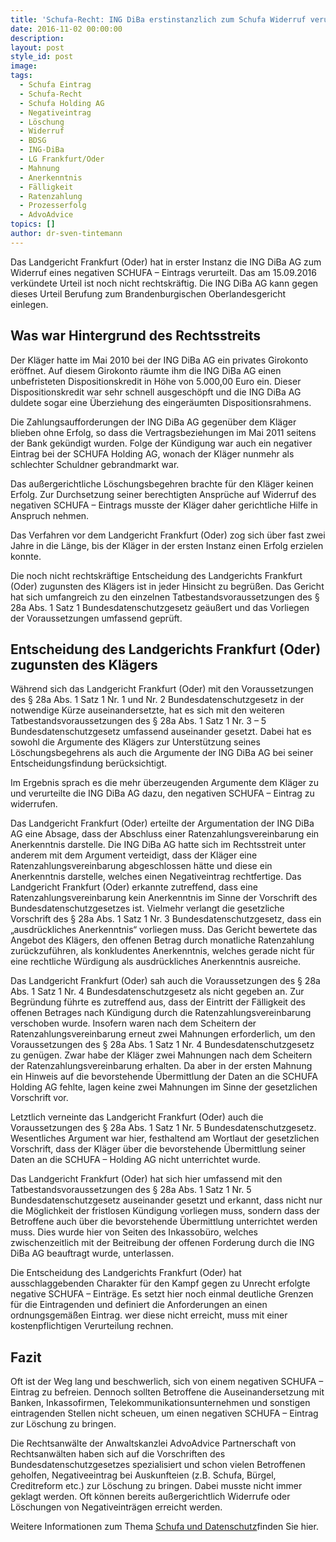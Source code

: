 ```yaml
---
title: 'Schufa-Recht: ING DiBa erstinstanzlich zum Schufa Widerruf verurteilt'
date: 2016-11-02 00:00:00
description:
layout: post
style_id: post
image:
tags:
  - Schufa Eintrag
  - Schufa-Recht
  - Schufa Holding AG
  - Negativeintrag
  - Löschung
  - Widerruf
  - BDSG
  - ING-DiBa
  - LG Frankfurt/Oder
  - Mahnung
  - Anerkenntnis
  - Fälligkeit
  - Ratenzahlung
  - Prozesserfolg
  - AdvoAdvice
topics: []
author: dr-sven-tintemann
---
```

Das Landgericht Frankfurt (Oder) hat in erster Instanz die ING DiBa AG zum Widerruf eines negativen SCHUFA – Eintrags verurteilt. Das am 15.09.2016 verkündete Urteil ist noch nicht rechtskräftig. Die ING DiBa AG kann gegen dieses Urteil Berufung zum Brandenburgischen Oberlandesgericht einlegen.

## **Was war Hintergrund des Rechtsstreits**

Der Kläger hatte im Mai 2010 bei der ING DiBa AG ein privates Girokonto eröffnet. Auf diesem Girokonto räumte ihm die ING DiBa AG einen unbefristeten Dispositionskredit in Höhe von 5.000,00 Euro ein. Dieser Dispositionskredit war sehr schnell ausgeschöpft und die ING DiBa AG duldete sogar eine Überziehung des eingeräumten Dispositionsrahmens.

Die Zahlungsaufforderungen der ING DiBa AG gegenüber dem Kläger blieben ohne Erfolg, so dass die Vertragsbeziehungen im Mai 2011 seitens der Bank gekündigt wurden. Folge der Kündigung war auch ein negativer Eintrag bei der SCHUFA Holding AG, wonach der Kläger nunmehr als schlechter Schuldner gebrandmarkt war.

Das außergerichtliche Löschungsbegehren brachte für den Kläger keinen Erfolg. Zur Durchsetzung seiner berechtigten Ansprüche auf Widerruf des negativen SCHUFA – Eintrags musste der Kläger daher gerichtliche Hilfe in Anspruch nehmen.

Das Verfahren vor dem Landgericht Frankfurt (Oder) zog sich über fast zwei Jahre in die Länge, bis der Kläger in der ersten Instanz einen Erfolg erzielen konnte.

Die noch nicht rechtskräftige Entscheidung des Landgerichts Frankfurt (Oder) zugunsten des Klägers ist in jeder Hinsicht zu begrüßen. Das Gericht hat sich umfangreich zu den einzelnen Tatbestandsvoraussetzungen des § 28a Abs. 1 Satz 1 Bundesdatenschutzgesetz geäußert und das Vorliegen der Voraussetzungen umfassend geprüft.

## **Entscheidung des Landgerichts Frankfurt (Oder) zugunsten des Klägers**

Während sich das Landgericht Frankfurt (Oder) mit den Voraussetzungen des § 28a Abs. 1 Satz 1 Nr. 1 und Nr. 2 Bundesdatenschutzgesetz in der notwendige Kürze auseinandersetzte, hat es sich mit den weiteren Tatbestandsvoraussetzungen des § 28a Abs. 1 Satz 1 Nr. 3 – 5 Bundesdatenschutzgesetz umfassend auseinander gesetzt. Dabei hat es sowohl die Argumente des Klägers zur Unterstützung seines Löschungsbegehrens als auch die Argumente der ING DiBa AG bei seiner Entscheidungsfindung berücksichtigt.

Im Ergebnis sprach es die mehr überzeugenden Argumente dem Kläger zu und verurteilte die ING DiBa AG dazu, den negativen SCHUFA – Eintrag zu widerrufen.

Das Landgericht Frankfurt (Oder) erteilte der Argumentation der ING DiBa AG eine Absage, dass der Abschluss einer Ratenzahlungsvereinbarung ein Anerkenntnis darstelle. Die ING DiBa AG hatte sich im Rechtsstreit unter anderem mit dem Argument verteidigt, dass der Kläger eine Ratenzahlungsvereinbarung abgeschlossen hätte und diese ein Anerkenntnis darstelle, welches einen Negativeintrag rechtfertige. Das Landgericht Frankfurt (Oder) erkannte zutreffend, dass eine Ratenzahlungsvereinbarung kein Anerkenntnis im Sinne der Vorschrift des Bundesdatenschutzgesetzes ist. Vielmehr verlangt die gesetzliche Vorschrift des § 28a Abs. 1 Satz 1 Nr. 3 Bundesdatenschutzgesetz, dass ein „ausdrückliches Anerkenntnis“ vorliegen muss. Das Gericht bewertete das Angebot des Klägers, den offenen Betrag durch monatliche Ratenzahlung zurückzuführen, als konkludentes Anerkenntnis, welches gerade nicht für eine rechtliche Würdigung als ausdrückliches Anerkenntnis ausreiche.

Das Landgericht Frankfurt (Oder) sah auch die Voraussetzungen des § 28a Abs. 1 Satz 1 Nr. 4 Bundesdatenschutzgesetz als nicht gegeben an. Zur Begründung führte es zutreffend aus, dass der Eintritt der Fälligkeit des offenen Betrages nach Kündigung durch die Ratenzahlungsvereinbarung verschoben wurde. Insofern waren nach dem Scheitern der Ratenzahlungsvereinbarung erneut zwei Mahnungen erforderlich, um den Voraussetzungen des § 28a Abs. 1 Satz 1 Nr. 4 Bundesdatenschutzgesetz zu genügen. Zwar habe der Kläger zwei Mahnungen nach dem Scheitern der Ratenzahlungsvereinbarung erhalten. Da aber in der ersten Mahnung ein Hinweis auf die bevorstehende Übermittlung der Daten an die SCHUFA Holding AG fehlte, lagen keine zwei Mahnungen im Sinne der gesetzlichen Vorschrift vor.

Letztlich verneinte das Landgericht Frankfurt (Oder) auch die Voraussetzungen des § 28a Abs. 1 Satz 1 Nr. 5 Bundesdatenschutzgesetz. Wesentliches Argument war hier, festhaltend am Wortlaut der gesetzlichen Vorschrift, dass der Kläger über die bevorstehende Übermittlung seiner Daten an die SCHUFA – Holding AG nicht unterrichtet wurde.

Das Landgericht Frankfurt (Oder) hat sich hier umfassend mit den Tatbestandsvoraussetzungen des § 28a Abs. 1 Satz 1 Nr. 5 Bundesdatenschutzgesetz auseinander gesetzt und erkannt, dass nicht nur die Möglichkeit der fristlosen Kündigung vorliegen muss, sondern dass der Betroffene auch über die bevorstehende Übermittlung unterrichtet werden muss. Dies wurde hier von Seiten des Inkassobüro, welches zwischenzeitlich mit der Beitreibung der offenen Forderung durch die ING DiBa AG beauftragt wurde, unterlassen.

Die Entscheidung des Landgerichts Frankfurt (Oder) hat ausschlaggebenden Charakter für den Kampf gegen zu Unrecht erfolgte negative SCHUFA – Einträge. Es setzt hier noch einmal deutliche Grenzen für die Eintragenden und definiert die Anforderungen an einen ordnungsgemäßen Eintrag. wer diese nicht erreicht, muss mit einer kostenpflichtigen Verurteilung rechnen.

## **Fazit**

Oft ist der Weg lang und beschwerlich, sich von einem negativen SCHUFA – Eintrag zu befreien. Dennoch sollten Betroffene die Auseinandersetzung mit Banken, Inkassofirmen, Telekommunikationsunternehmen und sonstigen eintragenden Stellen nicht scheuen, um einen negativen SCHUFA – Eintrag zur Löschung zu bringen.

Die Rechtsanwälte der Anwaltskanzlei AdvoAdvice Partnerschaft von Rechtsanwälten haben sich auf die Vorschriften des Bundesdatenschutzgesetzes spezialisiert und schon vielen Betroffenen geholfen, Negativeeintrag bei Auskunfteien (z.B. Schufa, Bürgel, Creditreform etc.) zur Löschung zu bringen. Dabei musste nicht immer geklagt werden. Oft können bereits außergerichtlich Widerrufe oder Löschungen von Negativeinträgen erreicht werden.

Weitere Informationen zum Thema [Schufa und Datenschutz](/themen/schufa-und-datenschutz/)finden Sie hier.&nbsp;